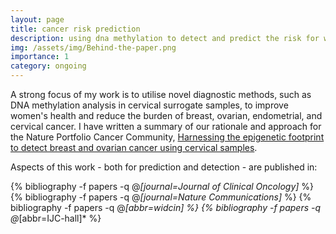 ```yaml
---
layout: page
title: cancer risk prediction
description: using dna methylation to detect and predict the risk for women's cancers
img: /assets/img/Behind-the-paper.png
importance: 1
category: ongoing
---
```


A strong focus of my work is to utilise novel diagnostic methods, such as DNA methylation analysis in cervical surrogate samples, to improve women's health and reduce the burden of breast, ovarian, endometrial, and cervical cancer. I have written a summary of our rationale and approach for the Nature Portfolio Cancer Community, [Harnessing the epigenetic footprint to detect breast and ovarian cancer using cervical samples](https://cancercommunity.nature.com/posts/harnessing-the-epigenetic-footprint-to-detect-breast-and-ovarian-cancer-using-cervical-samples).

Aspects of this work - both for prediction and detection - are published in:

<div class="publications">
  
  {% bibliography -f papers -q @*[journal=Journal of Clinical Oncology]* %}
  {% bibliography -f papers -q @*[journal=Nature Communications]* %}
  {% bibliography -f papers -q @*[abbr=widcin] %}
  {% bibliography -f papers -q @*[abbr=IJC-hall]* %}

</div>